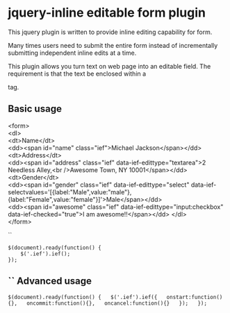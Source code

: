jquery-inline editable form plugin
==================================

This jquery plugin is written to provide inline editing capability for form.

Many times users need to submit the entire form instead of incrementally submitting independent inline edits at a time.

This plugin allows you turn text on web page into an editable field. The requirement is that the text be enclosed within a <form> tag.

Basic usage
-----------

&lt;form&gt;  
&lt;dl&gt;  
&lt;dt&gt;Name&lt;/dt&gt;  
&lt;dd&gt;&lt;span id=&quot;name&quot; class=&quot;ief&quot;&gt;Michael Jackson&lt;/span&gt;&lt;/dd&gt;  
&lt;dt&gt;Address&lt;/dt&gt;  
&lt;dd&gt;&lt;span id=&quot;address&quot; class=&quot;ief&quot; data-ief-edittype=&quot;textarea&quot;&gt;2 Needless Alley,&lt;br /&gt;Awesome Town, NY 10001&lt;/span&gt;&lt;/dd&gt;  
&lt;dt&gt;Gender&lt;/dt&gt;  
&lt;dd&gt;&lt;span id=&quot;gender&quot; class=&quot;ief&quot; data-ief-edittype=&quot;select&quot; data-ief-selectvalues='[{label:&quot;Male&quot;,value:&quot;male&quot;},{label:&quot;Female&quot;,value:&quot;female&quot;}]'&gt;Male&lt;/span&gt;&lt;/dd&gt;  
&lt;dd&gt;&lt;span id=&quot;awesome&quot; class=&quot;ief&quot; data-ief-edittype=&quot;input:checkbox&quot; data-ief-checked=&quot;true&quot;&gt;I am awesome!!&lt;/span&gt;&lt;/dd&gt;
&lt;/dl&gt;  
&lt;/form&gt;  

``

	$(document).ready(function() {  
		$('.ief').ief();  
	});  
	

``
Advanced usage
--------------
``
	$(document).ready(function() {  
		$('.ief').ief({  
			onstart:function(){},  
			oncommit:function(){},  
			oncancel:function(){}  
		});  
	});  
``
